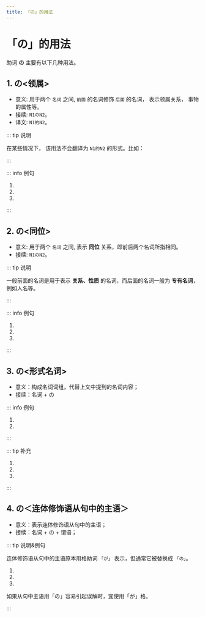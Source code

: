 ```yaml
---
title: 「の」的用法
---
```


# 「の」的用法

助词 **の** 主要有以下几种用法。

## 1. の<领属>

- 意义: 用于两个 `名词` 之间, `前面` 的名词修饰 `后面` 的名词， 表示领属关系， 事物的属性等。
- 接续: `N1のN2`。
- 译文: `N1的N2`。

::: tip 说明

在某些情况下， 该用法不会翻译为 `N1的N2` 的形式。比如：

<grammer-content sentence="[日本語/にほんご]の[本/ほん]。" trans='日语书。' />

:::

::: info 例句

1. <grammer-content sentence="あ、[日本/にほん]**の**[方/かた]ですか。" trans='啊，是日本人吗？' />
2. <grammer-content sentence="[鈴木/すずき]さんは[京華/きょうか][大学/だいがく]**の**[学生/がくせい]です。" trans='铃木是京华大学的学生。' />
3. <grammer-content sentence="[高橋/たかはし]さんは[鈴木/すずき]さん**の**[彼女/かのじょ]ではありません。" trans='高桥不是铃木的女朋友。' />

:::

## 2. の<同位>

- 意义: 用于两个 `名词` 之间, 表示 **同位** 关系，即前后两个名词所指相同。
- 接续: `N1のN2`。

::: tip 说明

一般前面的名词是用于表示 **关系、性质** 的名词，而后面的名词一般为 **专有名词**，例如人名等。

:::

::: info 例句

1. <grammer-content sentence="[私/わたし]は[学長/がくちょう]**の**[高橋/たかはし][美穂/みほ]と[申/もう]します。" trans='我是大学校长高桥美穗。' />
2. <grammer-content sentence="こちらは[友達/ともだち]**の**[王/おう]さんです。" trans='这位是我的朋友小王。' />
3. <grammer-content sentence="こちらはの[後輩/こうはい]**の**[高橋/たかはし]さんです。" trans='这位是学妹高桥。' />

:::

## 3. の<形式名词>

- 意义：构成名词词组，代替上文中提到的名词内容；
- 接续：名词 + の

::: info 例句

1. <grammer-content sentence="A: [私/わたし]、**チャイナドレス**が[買/か]いたいんですが。" trans="我想买件旗袍。" />
   <grammer-content sentence="B: 300[元/げん]ぐらいでシルク**の**が[買/か]えますよ。" trans="300块左右就可以买丝绸的旗袍了哟。" />
2. <grammer-content sentence="A: [今晩/こんばん]、**[中華/ちゅうか][料理/りょうり]**はいかがですか。" trans="今晚吃中餐如何？" />
   <grammer-content sentence="B: いいですね。[本場/ほんば]**の**が[食/た]べたいです。" trans="不错诶。我想吃正宗的。" />

:::

::: tip 补充

<grammer-content sentence="**动词、形容词的连体形**后也可接「の」，将动词、形容词**名词化**。" />

<div class="bunpou-block">

  1. <grammer-content sentence="[日本/にほん]へ[留学/りゅうがく]に**[行/い]ったの**は[誰/だれ]ですか。" trans="谁去日本留学了。" />
  2. <grammer-content sentence="[四川料理/しせんりょうり]をよく[食/た]べます。**[辛/から]いの**が[好/す]きですから" trans="我经常吃川菜，因为我喜欢吃辣的。" />
  3. <grammer-content sentence="もっと**[地味/じみ]なの**がほしいですが。" trans="想要更朴素的。" />

</div>

:::

## 4. の＜连体修饰语从句中的主语＞

- 意义：表示连体修饰语从句中的主语；
- 接续：名词 + の + 谓语；

::: tip 说明&例句

连体修饰语从句中的主语原本用格助词 `「が」` 表示，但通常它被替换成 `「の」`。

<div class="bunpou-block">

   1. <grammer-content sentence="[将来/しょうらい]、[何/なん]か[舞台/ぶたい]と[関係/かんけい]**の**ある[仕事/しごと]がしたいです。" trans="将来想从事跟舞台有关的工作。" />
   2. <grammer-content sentence="あそこは、[李/り]さん**の**いつも[行/い]く[喫茶店/きっさてん]です。" trans="那儿是小李常去的咖啡店。" />
   3. <grammer-content sentence="わたし**の**[初/はじ]めて[覚/おぼ]えた[日本語/にほんご]は「ありがとう」です。" trans="我第一次记住的日语是「ありがとう(谢谢)」。" />

</div>

如果从句中主语用「の」容易引起误解时，宜使用「が」格。

<div class="bunpou-block">

   <grammer-content sentence="[王/おう]さん**が**[友達/ともだち]に[送/おく]ったメールは[届/とど]きませんでした。" trans="小王给朋友发的邮件没有收到。" />

</div>

:::
